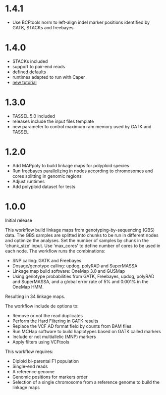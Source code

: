 # 1.4.1

* Use BCFtools norm to left-align indel marker positions identified by GATK, STACKs and freebayes

# 1.4.0

* STACKs included
* support to pair-end reads
* defined defaults
* runtimes adapted to run with Caper
* [new tutorial](https://cristianetaniguti.github.io/Tutorials/Reads2Map/Setup_and_run_Reads2Map_workflows.html)

# 1.3.0

* TASSEL 5.0 included
* releases include the input files template
* new parameter to control maximum ram memory used by GATK and TASSEL

# 1.2.0

* Add MAPpoly to build linkage maps for polyploid species
* Run freebayes parallelizing in nodes according to chromosomes and cores splitting in genomic regions
* Adjust runtimes 
* Add polyploid dataset for tests

# 1.0.0

Initial release

This workflow build linkage maps from genotyping-by-sequencing (GBS) data. The GBS samples are splitted into chunks to be run in different nodes and optimize the analyses. Set the number of samples by chunk in the 'chunk_size' input. Use 'max_cores' to define number of cores to be used in each node. The workflow runs the combinations:

* SNP calling: GATK and Freebayes
* Dosage/genotype calling: updog, polyRAD and SuperMASSA
* Linkage map build software: OneMap 3.0 and GUSMap
* Using genotype probabilities from GATK, Freebayes, updog, polyRAD and SuperMASSA, and a global error rate of 5% and 0.001% in the OneMap HMM.

Resulting in 34 linkage maps.

The workflow include de options to:

* Remove or not the read duplicates 
* Perform the Hard Filtering in GATK results
* Replace the VCF AD format field by counts from BAM files
* Run MCHap software to build haplotypes based on GATK called markers
* Include or not multiallelic (MNP) markers
* Apply filters using VCFtools

This workflow requires:

* Diploid bi-parental F1 population
* Single-end reads
* A reference genome
* Genomic positions for markers order
* Selection of a single chromosome from a reference genome to build the linkage maps



